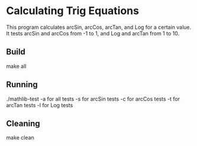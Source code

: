 # Calculating Trig Equations
This program calculates arcSin, arcCos, arcTan, and Log for a certain value. It tests arcSin and arcCos from -1 to 1, and Log and arcTan from 1 to 10.

## Build
make all

## Running
./mathlib-test
-a for all tests
-s for arcSin tests
-c for arcCos tests
-t for arcTan tests
-l for Log tests

## Cleaning
make clean
